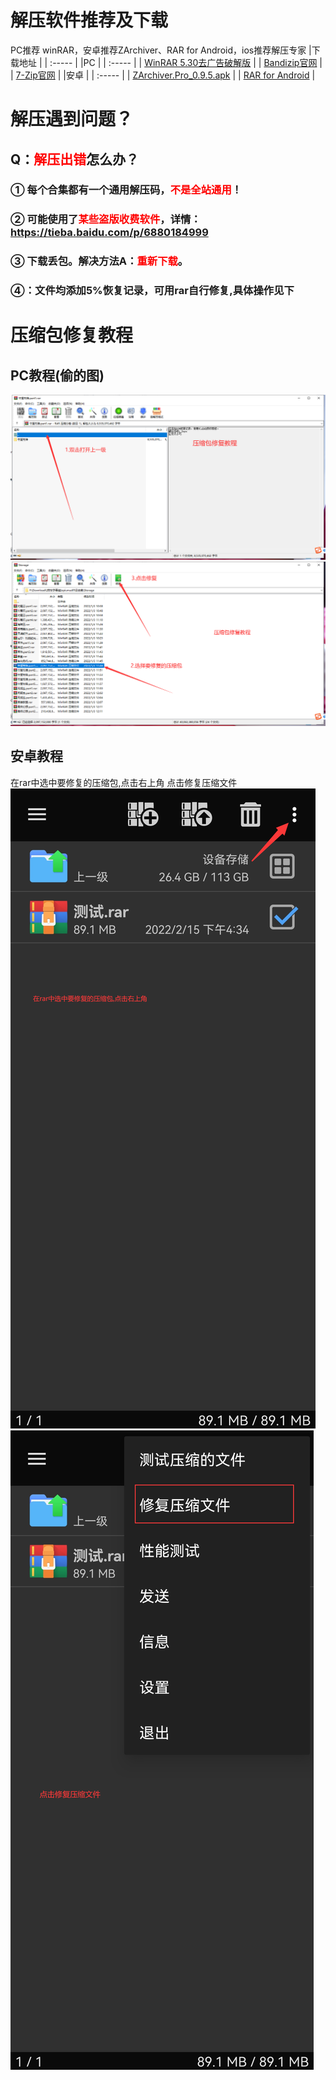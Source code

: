 # 解压软件推荐及下载
PC推荐 winRAR，安卓推荐ZArchiver、RAR for Android，ios推荐解压专家
|下载地址  |
|  :----- |
|PC  |
|  :----- |
|  [WinRAR 5.30去广告破解版](https://emu.fw05.workers.dev/https://github.com/butter255/emu/releases/download/krkr2/Kirikiroid2_yuri_1.3.9.apk)  |
|  [Bandizip官网](https://cn.bandisoft.com)  |
|  [7-Zip官网](https://www.7-zip.org)  |
|安卓 |
|  :----- |
|  [ZArchiver.Pro_0.9.5.apk](https://emu.fw05.workers.dev/https://github.com/butter255/emu/releases/download/rar/ZArchiver.Pro_0.9.5.apk)  |
|  [RAR for Android](https://emu.fw05.workers.dev/https://github.com/butter255/emu/releases/download/rar/RAR_6.00.build97.apk)  |

# 解压遇到问题？
## Q：<font color='red'>解压出错</font>怎么办？ 
### ① 每个合集都有一个通用解压码，<font color='red'>不是全站通用</font>！
### ② 可能使用了<font color='red'>某些盗版收费软件</font>，详情： https://tieba.baidu.com/p/6880184999 
### ③ 下载丢包。解决方法A：<font color='red'>重新下载</font>。
### ④：文件均添加5%恢复记录，可用rar自行修复,具体操作见下
# 压缩包修复教程

## PC教程(偷的图)
![Alt text](./img/rar1.jpg)
![Alt text](./img/rar2.jpg)
## 安卓教程
在rar中选中要修复的压缩包,点击右上角
点击修复压缩文件
![Alt text](./img/rar3.jpg)
![Alt text](./img/rar4.jpg)